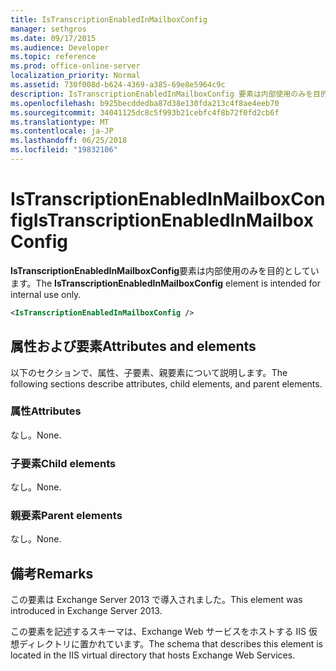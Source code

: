```yaml
---
title: IsTranscriptionEnabledInMailboxConfig
manager: sethgros
ms.date: 09/17/2015
ms.audience: Developer
ms.topic: reference
ms.prod: office-online-server
localization_priority: Normal
ms.assetid: 730f008d-b624-4369-a385-69e8e5964c9c
description: IsTranscriptionEnabledInMailboxConfig 要素は内部使用のみを目的としています。
ms.openlocfilehash: b925becddedba87d38e130fda213c4f8ae4eeb70
ms.sourcegitcommit: 34041125dc8c5f993b21cebfc4f8b72f0fd2cb6f
ms.translationtype: MT
ms.contentlocale: ja-JP
ms.lasthandoff: 06/25/2018
ms.locfileid: "19832106"
---
```

# <a name="istranscriptionenabledinmailboxconfig"></a><span data-ttu-id="09eaf-103">IsTranscriptionEnabledInMailboxConfig</span><span class="sxs-lookup"><span data-stu-id="09eaf-103">IsTranscriptionEnabledInMailboxConfig</span></span>

<span data-ttu-id="09eaf-104">**IsTranscriptionEnabledInMailboxConfig**要素は内部使用のみを目的としています。</span><span class="sxs-lookup"><span data-stu-id="09eaf-104">The **IsTranscriptionEnabledInMailboxConfig** element is intended for internal use only.</span></span> 
  
```XML
<IsTranscriptionEnabledInMailboxConfig />
```

## <a name="attributes-and-elements"></a><span data-ttu-id="09eaf-105">属性および要素</span><span class="sxs-lookup"><span data-stu-id="09eaf-105">Attributes and elements</span></span>

<span data-ttu-id="09eaf-106">以下のセクションで、属性、子要素、親要素について説明します。</span><span class="sxs-lookup"><span data-stu-id="09eaf-106">The following sections describe attributes, child elements, and parent elements.</span></span>
  
### <a name="attributes"></a><span data-ttu-id="09eaf-107">属性</span><span class="sxs-lookup"><span data-stu-id="09eaf-107">Attributes</span></span>

<span data-ttu-id="09eaf-108">なし。</span><span class="sxs-lookup"><span data-stu-id="09eaf-108">None.</span></span>
  
### <a name="child-elements"></a><span data-ttu-id="09eaf-109">子要素</span><span class="sxs-lookup"><span data-stu-id="09eaf-109">Child elements</span></span>

<span data-ttu-id="09eaf-110">なし。</span><span class="sxs-lookup"><span data-stu-id="09eaf-110">None.</span></span>
  
### <a name="parent-elements"></a><span data-ttu-id="09eaf-111">親要素</span><span class="sxs-lookup"><span data-stu-id="09eaf-111">Parent elements</span></span>

<span data-ttu-id="09eaf-112">なし。</span><span class="sxs-lookup"><span data-stu-id="09eaf-112">None.</span></span>
  
## <a name="remarks"></a><span data-ttu-id="09eaf-113">備考</span><span class="sxs-lookup"><span data-stu-id="09eaf-113">Remarks</span></span>

<span data-ttu-id="09eaf-114">この要素は Exchange Server 2013 で導入されました。</span><span class="sxs-lookup"><span data-stu-id="09eaf-114">This element was introduced in Exchange Server 2013.</span></span>
  
<span data-ttu-id="09eaf-115">この要素を記述するスキーマは、Exchange Web サービスをホストする IIS 仮想ディレクトリに置かれています。</span><span class="sxs-lookup"><span data-stu-id="09eaf-115">The schema that describes this element is located in the IIS virtual directory that hosts Exchange Web Services.</span></span>
  

